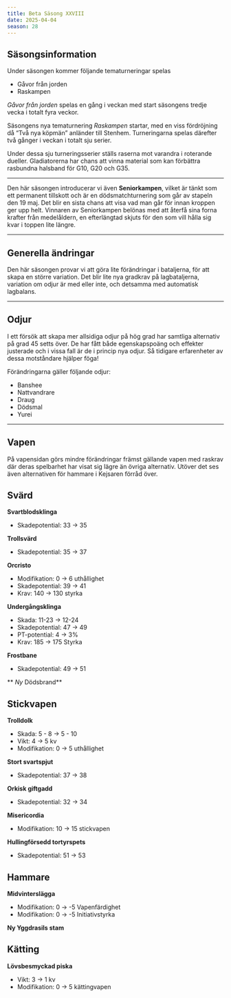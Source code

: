 ```yaml
---
title: Beta Säsong XXVIII
date: 2025-04-04
season: 28
---
```


## Säsongsinformation
Under säsongen kommer följande tematurneringar spelas
- Gåvor från jorden 
- Raskampen 

*Gåvor från jorden* spelas en gång i veckan med start säsongens tredje vecka i totalt fyra veckor.
 
Säsongens nya tematurnering *Raskampen* startar, med en viss fördröjning då “Två nya köpmän” anländer till Stenhem. Turneringarna spelas därefter två gånger i veckan i totalt sju serier.

Under dessa sju turneringsserier ställs raserna mot varandra i roterande dueller. Gladiatorerna har chans att vinna material som kan förbättra rasbundna halsband för G10, G20 och G35.

---

Den här säsongen introducerar vi även **Seniorkampen**, vilket är tänkt som ett permanent tillskott och är en dödsmatchturnering som går av stapeln den 19 maj. Det blir en sista chans att visa vad man går för innan kroppen ger upp helt. Vinnaren av Seniorkampen belönas med att återfå sina forna krafter från medelåldern, en efterlängtad skjuts för den som vill hålla sig kvar i toppen lite längre.

---


## Generella ändringar

Den här säsongen provar vi att göra lite förändringar i bataljerna, för att skapa en större variation. Det blir lite nya gradkrav på lagbataljerna, variation om odjur är med eller inte, och detsamma med automatisk lagbalans. 

---

## Odjur
I ett försök att skapa mer allsidiga odjur på hög grad har samtliga alternativ på grad 45 setts över. De har fått både egenskapspoäng och effekter justerade och i vissa fall är de i princip nya odjur. Så tidigare erfarenheter av dessa motståndare hjälper föga!

Förändringarna gäller följande odjur:
- Banshee
- Nattvandrare
- Draug
- Dödsmal
- Yurei

---

## Vapen
På vapensidan görs mindre förändringar främst gällande vapen med raskrav där deras spelbarhet har visat sig lägre än övriga alternativ. Utöver det ses även alternativen för hammare i Kejsaren förråd över.

## Svärd

**Svartblodsklinga**
- Skadepotential: 33 → 35

**Trollsvärd**
- Skadepotential: 35 → 37

**Orcristo**
- Modifikation: 0 → 6 uthållighet
- Skadepotential: 39 → 41
- Krav: 140 → 130 styrka

**Undergångsklinga**
- Skada: 11-23 → 12-24
- Skadepotential: 47 → 49
- PT-potential: 4 → 3%
- Krav: 185 → 175 Styrka

**Frostbane**
- Skadepotential: 49 → 51

** *Ny* Dödsbrand**


## Stickvapen

**Trolldolk**
- Skada: 5 - 8 → 5 - 10
- Vikt: 4 → 5 kv
- Modifikation: 0 → 5 uthållighet

**Stort svartspjut**
- Skadepotential: 37 → 38

**Orkisk giftgadd**
- Skadepotential: 32 → 34

**Misericordia**
- Modifikation: 10 → 15 stickvapen

**Hullingförsedd tortyrspets**
- Skadepotential: 51 → 53

## Hammare

**Midvinterslägga**
- Modifikation: 0 → -5 Vapenfärdighet
- Modifikation: 0 → -5 Initiativstyrka

**Ny Yggdrasils stam**

## Kätting

**Lövsbesmyckad piska**
- Vikt: 3 → 1 kv
- Modifikation: 0 → 5 kättingvapen




